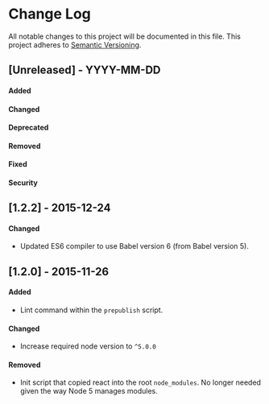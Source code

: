 # Change Log
All notable changes to this project will be documented in this file.
This project adheres to [Semantic Versioning](http://semver.org/).


## [Unreleased] - YYYY-MM-DD
#### Added
#### Changed
#### Deprecated
#### Removed
#### Fixed
#### Security


## [1.2.2] - 2015-12-24
#### Changed
- Updated ES6 compiler to use Babel version 6 (from Babel version 5).


## [1.2.0] - 2015-11-26
#### Added
- Lint command within the `prepublish` script.

#### Changed
- Increase required node version to `^5.0.0`
#### Removed
- Init script that copied react into the root `node_modules`.  No longer needed given the way Node 5 manages modules.
